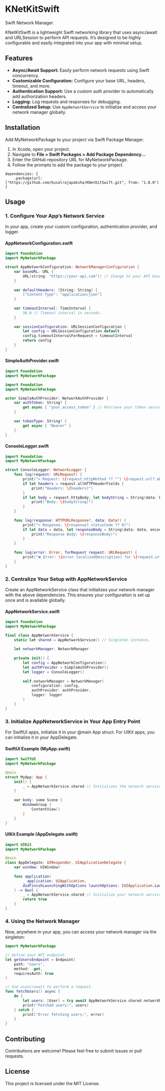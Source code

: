 # KNetKitSwift
Swift Network Manager 

KNetKitSwift is a lightweight Swift networking library that uses async/await and URLSession to perform API requests. It’s designed to be highly configurable and easily integrated into your app with minimal setup.

## Features

- **Async/Await Support:** Easily perform network requests using Swift concurrency.
- **Customizable Configuration:** Configure your base URL, headers, timeout, and more.
- **Authentication Support:** Use a custom auth provider to automatically add authorization headers.
- **Logging:** Log requests and responses for debugging.
- **Centralized Setup:** Use `AppNetworkService` to initialize and access your network manager globally.

## Installation

Add MyNetworkPackage to your project via Swift Package Manager.

1. In Xcode, open your project.
2. Navigate to **File > Swift Packages > Add Package Dependency...**
3. Enter the GitHub repository URL for MyNetworkPackage.
4. Follow the prompts to add the package to your project.

```
dependencies: [
    .package(url: ["https://github.com/kusalrajapaksha/KNetKitSwift.git", from: "1.0.0")
]
```

## Usage

### 1. Configure Your App’s Network Service

In your app, create your custom configuration, authentication provider, and logger.

#### **AppNetworkConfiguration.swift**

```swift
import Foundation
import MyNetworkPackage

struct AppNetworkConfiguration: NetworkManagerConfiguration {
    var baseURL: URL {
        URL(string: "https://your-api.com")! // Change to your API base URL.
    }
    
    var defaultHeaders: [String: String] {
        ["Content-Type": "application/json"]
    }
    
    var timeoutInterval: TimeInterval {
        30.0 // Timeout interval in seconds.
    }
    
    var sessionConfiguration: URLSessionConfiguration {
        let config = URLSessionConfiguration.default
        config.timeoutIntervalForRequest = timeoutInterval
        return config
    }
}
```

#### **SimpleAuthProvider.swift**

```swift
import Foundation
import MyNetworkPackage

import Foundation
import MyNetworkPackage

actor SimpleAuthProvider: NetworkAuthProvider {
    var authToken: String? {
        get async { "your_access_token" } // Retrieve your token securely.
    }
    
    var tokenType: String? {
        get async { "Bearer" }
    }
}
```

#### **ConsoleLogger.swift**

```swift
import Foundation
import MyNetworkPackage

struct ConsoleLogger: NetworkLogger {
    func log(request: URLRequest) {
        print("➡️ Request: \(request.httpMethod ?? "") \(request.url?.absoluteString ?? "")")
        if let headers = request.allHTTPHeaderFields {
            print("Headers: \(headers)")
        }
        if let body = request.httpBody, let bodyString = String(data: body, encoding: .utf8) {
            print("Body: \(bodyString)")
        }
    }
    
    func log(response: HTTPURLResponse?, data: Data?) {
        print("⬅️ Response: \(response?.statusCode ?? 0)")
        if let data = data, let responseBody = String(data: data, encoding: .utf8) {
            print("Response Body: \(responseBody)")
        }
    }
    
    func log(error: Error, forRequest request: URLRequest) {
        print("❌ Error: \(error.localizedDescription) for \(request.url?.absoluteString ?? "")")
    }
}
```

### 2. Centralize Your Setup with AppNetworkService

Create an AppNetworkService class that initializes your network manager with the above dependencies. This ensures your configuration is set up once and is available globally.

#### **AppNetworkService.swift**

```swift
import Foundation
import MyNetworkPackage

final class AppNetworkService {
    static let shared = AppNetworkService() // Singleton instance.
    
    let networkManager: NetworkManager
    
    private init() {
        let config = AppNetworkConfiguration()
        let authProvider = SimpleAuthProvider()
        let logger = ConsoleLogger()
        
        self.networkManager = NetworkManager(
            configuration: config,
            authProvider: authProvider,
            logger: logger
        )
    }
}
```

### 3. Initialize AppNetworkService in Your App Entry Point

For SwiftUI apps, initialize it in your @main App struct. For UIKit apps, you can initialize it in your AppDelegate.

#### **SwiftUI Example (MyApp.swift)**

```swift
import SwiftUI
import MyNetworkPackage

@main
struct MyApp: App {
    init() {
        _ = AppNetworkService.shared // Initializes the network service.
    }
    
    var body: some Scene {
        WindowGroup {
            ContentView()
        }
    }
}
```

#### **UIKit Example (AppDelegate.swift)**

```swift
import UIKit
import MyNetworkPackage

@main
class AppDelegate: UIResponder, UIApplicationDelegate {
    var window: UIWindow?
    
    func application(
        _ application: UIApplication,
        didFinishLaunchingWithOptions launchOptions: [UIApplication.LaunchOptionsKey: Any]?
    ) -> Bool {
        _ = AppNetworkService.shared // Initialize your network service.
        return true
    }
}
```

### 4. Using the Network Manager

Now, anywhere in your app, you can access your network manager via the singleton:

```swift
import MyNetworkPackage

// Define your API endpoint.
let getUsersEndpoint = Endpoint(
    path: "users",
    method: .get,
    requiresAuth: true
)

// Use async/await to perform a request.
func fetchUsers() async {
    do {
        let users: [User] = try await AppNetworkService.shared.networkManager.request(getUsersEndpoint)
        print("Fetched users:", users)
    } catch {
        print("Error fetching users:", error)
    }
}
```

## Contributing

Contributions are welcome! Please feel free to submit issues or pull requests.

## License

This project is licensed under the MIT License.
